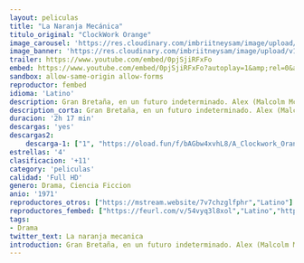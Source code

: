 ```yaml
---
layout: peliculas
title: "La Naranja Mecánica"
titulo_original: "ClockWork Orange"
image_carousel: 'https://res.cloudinary.com/imbriitneysam/image/upload/v1547259401/naranja-poster-min.jpg'
image_banner: 'https://res.cloudinary.com/imbriitneysam/image/upload/v1547259402/naranjabanner-min.jpg'
trailer: https://www.youtube.com/embed/0pjSjiRFxFo
embed: https://www.youtube.com/embed/0pjSjiRFxFo?autoplay=1&amp;rel=0&amp;hd=1&border=0&wmode=opaque&enablejsapi=1&modestbranding=1&controls=1&showinfo=0
sandbox: allow-same-origin allow-forms
reproductor: fembed
idioma: 'Latino'
description: Gran Bretaña, en un futuro indeterminado. Alex (Malcolm McDowell) es un joven muy agresivo que tiene dos pasiones, la violencia desaforada y Beethoven. Es el jefe de la banda de los drugos, que dan rienda suelta a sus instintos más salvajes apaleando, violando y aterrorizando a la población. Cuando esa escalada de terror llega hasta el asesinato, Alex es detenido y, en prisión, se someterá voluntariamente a una innovadora experiencia de reeducación que pretende anular drásticamente cualquier atisbo de conducta antisocial.
description_corta: Gran Bretaña, en un futuro indeterminado. Alex (Malcolm McDowell) es un joven muy agresivo que tiene dos pasiones, la violencia desaforada y Beethoven. Es el jefe de la banda de los drugos, que dan rienda suelta a sus instintos más salvajes apaleando, violando y...
duracion: '2h 17 min'
descargas: 'yes'
descargas2:
    descarga-1: ["1", "https://oload.fun/f/bAGbw4xvhL8/A_Clockwork_Orange_1971.720.bdrip.lat.mp4", "https://www.google.com/s2/favicons?domain=openload.co","OpenLoad","https://res.cloudinary.com/imbriitneysam/image/upload/v1541473684/mexico.png", "Latino", "Full HD"]
estrellas: '4'
clasificacion: '+11'
category: 'peliculas'
calidad: 'Full HD'
genero: Drama, Ciencia Ficcion
anio: '1971'
reproductores_otros: ["https://mstream.website/7v7chzglfphr","Latino"]
reproductores_fembed: ["https://feurl.com/v/54vyq3l8xol","Latino","https://feurl.com/v/mzvk32yn31o","Latino"]
tags:
- Drama
twitter_text: La naranja mecanica
introduction: Gran Bretaña, en un futuro indeterminado. Alex (Malcolm McDowell) es un joven muy agresivo que tiene dos pasiones, la violencia desaforada y Beethoven. Es el jefe de la banda de los drugos, que dan rienda suelta a sus instintos más salvajes apaleando, violando y..
---
```



 








